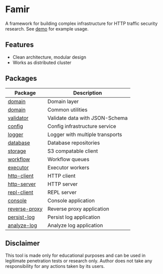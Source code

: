 # Famir

A framework for building complex infrastructure for HTTP traffic security research.
See [demo](https://github.com/bitnoize/famir-demo) for example usage.

Features
--------

- Clean architecture, modular design
- Works as distributed cluster

Packages
--------

| Package | Description |
| --- | --- |
| [domain](packages/domain/) | Domain layer |
| [domain](packages/common/) | Common utilities |
| [validator](packages/validator/) | Validate data with JSON-Schema |
| [config](packages/config) | Config infrastructure service |
| [logger](packages/logger/) | Logger with multiple transports |
| [database](packages/database/) | Database repositories |
| [storage](packages/storage/) | S3 compatable client |
| [workflow](packages/workflow/) | Workflow queues |
| [executor](packages/executor/) | Executor workers |
| [http-client](packages/http-client/) | HTTP client |
| [http-server](packages/http-server/) | HTTP server |
| [repl-client](packages/repl-server) | REPL server |
| [console](packages/console/) | Console application |
| [reverse-proxy](packages/reverse-proxy/) | Reverse proxy application |
| [persist-log](packages/persist-log/) | Persist log application |
| [analyze-log](packages/analyze-log/) | Analyze log application |


Disclaimer
----------

This tool is made only for educational purposes and can be used in legitimate penetration tests or research only.
Author does not take any responsibility for any actions taken by its users.

